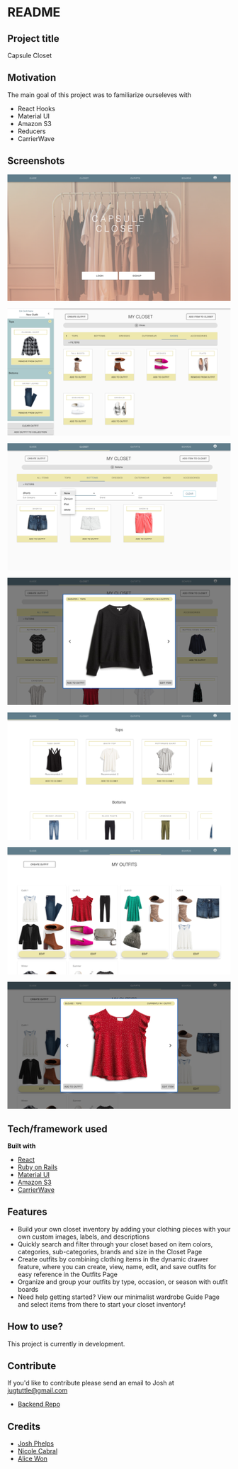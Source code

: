 # README

## Project title
Capsule Closet 

## Motivation
The main goal of this project was to familiarize ourseleves with 
- React Hooks 
- Material UI 
- Amazon S3
- Reducers 
- CarrierWave


## Screenshots

![landing-page](https://github.com/Joshua-Phelps/capsule-closet-client/blob/master/public/screenshots/landing-page.png "Landing Page")

![closet-outfit-drawer](https://github.com/Joshua-Phelps/capsule-closet-client/blob/master/public/screenshots/closet-outfit-drawer.png "Closet Outfit Drawer")

![closet-filters](https://github.com/Joshua-Phelps/capsule-closet-client/blob/master/public/screenshots/closet-filters.png "Closet Filters")

![closet-modal](https://github.com/Joshua-Phelps/capsule-closet-client/blob/master/public/screenshots/closet-modal.png "Closet Modal")

![guide](https://github.com/Joshua-Phelps/capsule-closet-client/blob/master/public/screenshots/guide.png "Guide")

![outfits](https://github.com/Joshua-Phelps/capsule-closet-client/blob/master/public/screenshots/outfits.png "Outfits")

![outfit-modal](https://github.com/Joshua-Phelps/capsule-closet-client/blob/master/public/screenshots/outfit-modal.png "Outfit Modal")


## Tech/framework used

<b>Built with</b>
- [React](https://reactjs.org/)
- [Ruby on Rails](https://rubyonrails.org/)
- [Material UI](https://material-ui.com/)
- [Amazon S3](https://aws.amazon.com/s3/) 
- [CarrierWave](https://github.com/carrierwaveuploader/carrierwave)

## Features 
- Build your own closet inventory by adding your clothing pieces with your own custom images, labels, and descriptions
- Quickly search and filter through your closet based on item colors, categories, sub-categories, brands and size in the Closet Page
- Create outfits by combining clothing items in the dynamic drawer feature, where you can create,  view, name, edit, and save outfits for easy reference in the Outfits Page
- Organize and group your outfits by type, occasion, or season with outfit boards
- Need help getting started? View our minimalist wardrobe Guide Page and select items from there to start your closet inventory!

## How to use?
This project is currently in development.

## Contribute
If you'd like to contribute please send an email to Josh at jugtuttle@gmail.com

- [Backend Repo](https://github.com/Joshua-Phelps/capsule-closet-client)

## Credits
- [Josh Phelps](https://joshua-phelps.netlify.app/)
- [Nicole Cabral](https://github.com/NicoleLC16)
- [Alice Won](https://github.com/alicewon)
